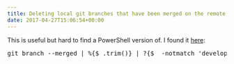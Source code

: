 ```yaml
---
title: Deleting local git branches that have been merged on the remote using PowerShell
date: 2017-04-27T15:06:54+00:00
---
```

This is useful but hard to find a PowerShell version of. I found it [here](http://stackoverflow.com/questions/6127328/how-can-i-delete-all-git-branches-which-have-been-merged#comment56499683_6127884):

<pre>git branch --merged | %{$_.trim()} | ?{$_ -notmatch 'develop' -and $_ -notmatch 'master'} | %{git branch -d $_}</pre>